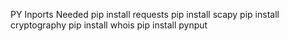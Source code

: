 PY Inports Needed
pip install requests
pip install scapy
pip install cryptography
pip install whois
pip install pynput
